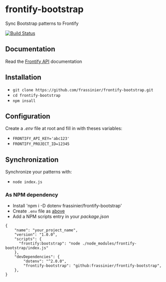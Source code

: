 # frontify-bootstrap

Sync Bootstrap patterns to Frontify

[![Build Status](https://travis-ci.org/frassinier/frontify-bootstrap.svg?branch=master)](https://travis-ci.org/frassinier/frontify-bootstrap)

## Documentation

Read the [Frontify API](https://docs.frontify.com/d/2MwJ9kHF57Sc/api) documentation

## Installation

* `git clone https://github.com/frassinier/frontify-bootstrap.git`
* `cd frontify-bootstrap`
* `npm insall`

## Configuration

Create a _.env_ file at root and fill in with theses variables:

* `FRONTIFY_API_KEY='abc123'`
* `FRONTIFY_PROJECT_ID=12345`

## Synchronization

Synchronize your patterns with:

* `node index.js`

### As NPM dependency

* Install 'npm i -D dotenv frassinier/frontify-bootstrap'
* Create `.env` file as [above](#configuration)
* Add a NPM scripts entry in your _package.json_ 
```
{
    "name": "your_project_name",
    "version": "1.0.0",
    "scripts": {
      "frontify:bootstrap": "node ./node_modules/frontify-bootstrap/index.js"
    },
    "devDependencies": {
        "dotenv": "^2.0.0",
        "frontify-bootstrap": "github:frassinier/frontify-bootstrap",
    },
}
```
